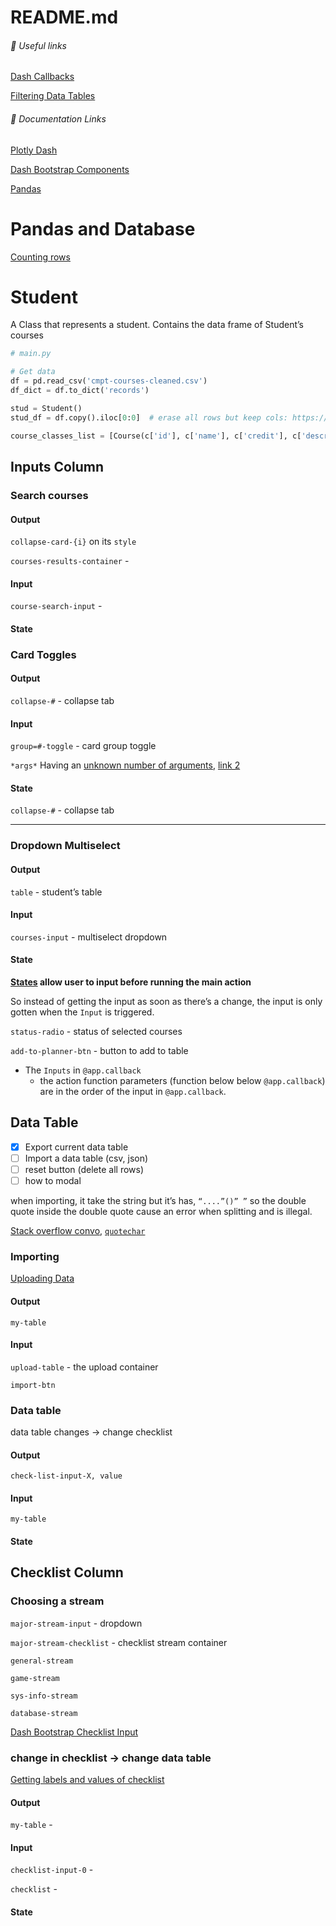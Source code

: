 # README.md

###### 🔗 Useful links

[Dash Callbacks](https://dash.plotly.com/basic-callbacks#dash-app-state) 

[Filtering Data Tables](https://dash.plotly.com/datatable/callbacks) 

###### 📑 Documentation Links

[Plotly Dash](https://dash.plotly.com/) 

[Dash Bootstrap Components](https://dash-bootstrap-components.opensource.faculty.ai/docs/components/layout/) 

[Pandas](http://pandas.pydata.org/docs/user_guide/10min.html) 

# Pandas and Database

[Counting rows](https://bit.ly/31YKV8e) 

# Student

A Class that represents a student.
Contains the data frame of Student’s courses

```python
# main.py

# Get data
df = pd.read_csv('cmpt-courses-cleaned.csv')
df_dict = df.to_dict('records')

stud = Student()
stud_df = df.copy().iloc[0:0]  # erase all rows but keep cols: https://bit.ly/2PCF5Xi

course_classes_list = [Course(c['id'], c['name'], c['credit'], c['description'], c['prereq']) for c in df_dict]
```

## Inputs Column
### Search courses

#### Output

`collapse-card-{i}` on its `style` 

`courses-results-container` - 

#### Input

`course-search-input` - 

#### State

### Card Toggles

#### Output

`collapse-#` - collapse tab

#### Input

`group=#-toggle` - card group toggle

`*args*` Having an [unknown number of arguments](https://bit.ly/3syoB0Z), [link 2](https://bit.ly/3fr7Kt9)

#### State

`collapse-#` - collapse tab

------

### Dropdown Multiselect

#### Output

`table` - student’s table

#### Input

`courses-input` - multiselect dropdown

#### State

**[States](https://bit.ly/3uePXK9) allow user to input before running the main action**

So instead of getting the input as soon as there’s a change, the input is only gotten when the `Input` is triggered.

`status-radio` - status of selected courses

`add-to-planner-btn` - button to add to table

- The `Inputs` in `@app.callback` 
  - the action function parameters (function below below `@app.callback`) are in the order of the input in `@app.callback`.

## Data Table

- [x] Export current data table
- [ ] Import a data table (csv, json)
- [ ] reset button (delete all rows)
- [ ] how to modal

when importing, it take the string but it’s has, `“....”()” ”` so the double quote inside the double quote cause an error when splitting and is illegal.

[Stack overflow convo](https://bit.ly/39UCQWJ), [`quotechar`](https://bit.ly/3s478w9) 

### Importing

[Uploading Data](https://bit.ly/3mq82SK) 

#### Output

`my-table`

#### Input

`upload-table` - the upload container

`import-btn` 

### Data table

data table changes -> change checklist

#### Output

`check-list-input-X, value` 

#### Input

`my-table`

#### State

## Checklist Column

### Choosing a stream

`major-stream-input` - dropdown

`major-stream-checklist` - checklist stream container

`general-stream`

`game-stream`

`sys-info-stream` 

`database-stream`

[Dash Bootstrap Checklist Input](https://bit.ly/3sDJ8Bk) 

### change in checklist -> change data table

[Getting labels and values of checklist](https://community.plotly.com/t/dcc-dropdown-using-selected-label-in-callback-not-value/22003/9) 

#### Output

`my-table` - 

#### Input

`checklist-input-0` - 

`checklist` - 

#### State